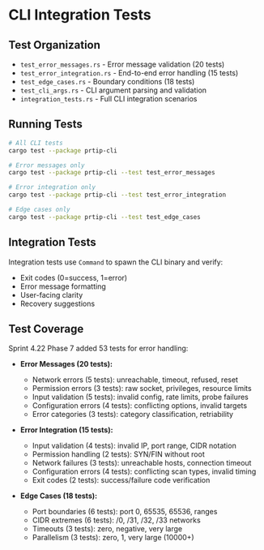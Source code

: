 # CLI Integration Tests

## Test Organization

- `test_error_messages.rs` - Error message validation (20 tests)
- `test_error_integration.rs` - End-to-end error handling (15 tests)
- `test_edge_cases.rs` - Boundary conditions (18 tests)
- `test_cli_args.rs` - CLI argument parsing and validation
- `integration_tests.rs` - Full CLI integration scenarios

## Running Tests

```bash
# All CLI tests
cargo test --package prtip-cli

# Error messages only
cargo test --package prtip-cli --test test_error_messages

# Error integration only
cargo test --package prtip-cli --test test_error_integration

# Edge cases only
cargo test --package prtip-cli --test test_edge_cases
```

## Integration Tests

Integration tests use `Command` to spawn the CLI binary and verify:
- Exit codes (0=success, 1=error)
- Error message formatting
- User-facing clarity
- Recovery suggestions

## Test Coverage

Sprint 4.22 Phase 7 added 53 tests for error handling:

- **Error Messages (20 tests):**
  - Network errors (5 tests): unreachable, timeout, refused, reset
  - Permission errors (3 tests): raw socket, privileges, resource limits
  - Input validation (5 tests): invalid config, rate limits, probe failures
  - Configuration errors (4 tests): conflicting options, invalid targets
  - Error categories (3 tests): category classification, retriability

- **Error Integration (15 tests):**
  - Input validation (4 tests): invalid IP, port range, CIDR notation
  - Permission handling (2 tests): SYN/FIN without root
  - Network failures (3 tests): unreachable hosts, connection timeout
  - Configuration errors (4 tests): conflicting scan types, invalid timing
  - Exit codes (2 tests): success/failure code verification

- **Edge Cases (18 tests):**
  - Port boundaries (6 tests): port 0, 65535, 65536, ranges
  - CIDR extremes (6 tests): /0, /31, /32, /33 networks
  - Timeouts (3 tests): zero, negative, very large
  - Parallelism (3 tests): zero, 1, very large (10000+)
